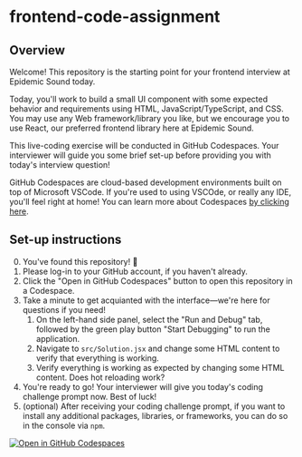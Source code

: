 # frontend-code-assignment

## Overview

Welcome! This repository is the starting point for your frontend interview at Epidemic Sound today.

Today, you'll work to build a small UI component with some expected behavior and requirements using HTML, JavaScript/TypeScript, and CSS. You may use any Web framework/library you like, but we encourage you to use React, our preferred frontend library here
at Epidemic Sound.

This live-coding exercise will be conducted in GitHub Codespaces. Your interviewer will guide you some brief set-up before providing you with today's interview question!

GitHub Codespaces are cloud-based development environments built on top of Microsoft VSCode. If you're used to using VSCOde, or really any IDE, you'll feel right at home! You can learn more about Codespaces [by clicking here](https://github.com/features/codespaces).

## Set-up instructions

0. You've found this repository! 🥳
1. Please log-in to your GitHub account, if you haven't already.
2. Click the "Open in GitHub Codespaces" button to open this repository in a Codespace.
3. Take a minute to get acquianted with the interface—we're here for questions if you need!
    1. On the left-hand side panel, select the "Run and Debug" tab, followed by the green play button "Start Debugging" to run the application.
    2. Navigate to `src/Solution.jsx` and change some HTML content to verify that everything is working.
    3. Verify everything is working as expected by changing some HTML content. Does hot reloading work?
4. You're ready to go! Your interviewer will give you today's coding challenge prompt now. Best of luck!
5. (optional) After receiving your coding challenge prompt, if you want to install any additional packages, libraries, or frameworks, you can do so in the console via `npm`.

[![Open in GitHub Codespaces](https://github.com/codespaces/badge.svg)](https://github.com/codespaces/new?hide_repo_select=true&ref=main&repo=996838511)

